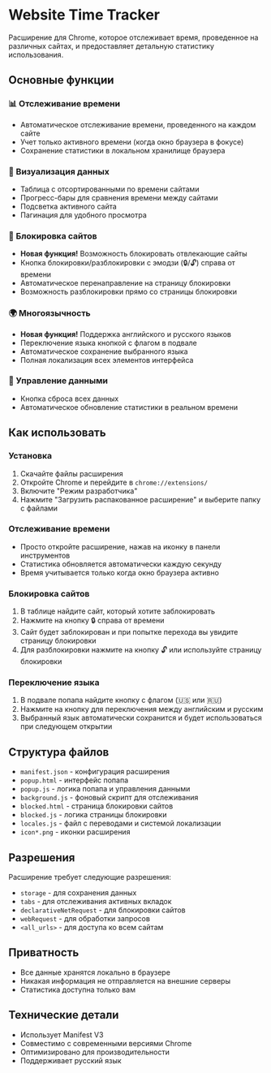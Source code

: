 # Website Time Tracker

Расширение для Chrome, которое отслеживает время, проведенное на различных сайтах, и предоставляет детальную статистику использования.

## Основные функции

### 📊 Отслеживание времени
- Автоматическое отслеживание времени, проведенного на каждом сайте
- Учет только активного времени (когда окно браузера в фокусе)
- Сохранение статистики в локальном хранилище браузера

### 🎯 Визуализация данных
- Таблица с отсортированными по времени сайтами
- Прогресс-бары для сравнения времени между сайтами
- Подсветка активного сайта
- Пагинация для удобного просмотра

### 🚫 Блокировка сайтов
- **Новая функция!** Возможность блокировать отвлекающие сайты
- Кнопка блокировки/разблокировки с эмодзи (🔒/🔓) справа от времени
- Автоматическое перенаправление на страницу блокировки
- Возможность разблокировки прямо со страницы блокировки

### 🌍 Многоязычность
- **Новая функция!** Поддержка английского и русского языков
- Переключение языка кнопкой с флагом в подвале
- Автоматическое сохранение выбранного языка
- Полная локализация всех элементов интерфейса

### 🔄 Управление данными
- Кнопка сброса всех данных
- Автоматическое обновление статистики в реальном времени

## Как использовать

### Установка
1. Скачайте файлы расширения
2. Откройте Chrome и перейдите в `chrome://extensions/`
3. Включите "Режим разработчика"
4. Нажмите "Загрузить распакованное расширение" и выберите папку с файлами

### Отслеживание времени
- Просто откройте расширение, нажав на иконку в панели инструментов
- Статистика обновляется автоматически каждую секунду
- Время учитывается только когда окно браузера активно

### Блокировка сайтов
1. В таблице найдите сайт, который хотите заблокировать
2. Нажмите на кнопку 🔒 справа от времени
3. Сайт будет заблокирован и при попытке перехода вы увидите страницу блокировки
4. Для разблокировки нажмите на кнопку 🔓 или используйте страницу блокировки

### Переключение языка
1. В подвале попапа найдите кнопку с флагом (🇺🇸 или 🇷🇺)
2. Нажмите на кнопку для переключения между английским и русским
3. Выбранный язык автоматически сохранится и будет использоваться при следующем открытии

## Структура файлов

- `manifest.json` - конфигурация расширения
- `popup.html` - интерфейс попапа
- `popup.js` - логика попапа и управления данными
- `background.js` - фоновый скрипт для отслеживания
- `blocked.html` - страница блокировки сайтов
- `blocked.js` - логика страницы блокировки
- `locales.js` - файл с переводами и системой локализации
- `icon*.png` - иконки расширения

## Разрешения

Расширение требует следующие разрешения:
- `storage` - для сохранения данных
- `tabs` - для отслеживания активных вкладок
- `declarativeNetRequest` - для блокировки сайтов
- `webRequest` - для обработки запросов
- `<all_urls>` - для доступа ко всем сайтам

## Приватность

- Все данные хранятся локально в браузере
- Никакая информация не отправляется на внешние серверы
- Статистика доступна только вам

## Технические детали

- Использует Manifest V3
- Совместимо с современными версиями Chrome
- Оптимизировано для производительности
- Поддерживает русский язык